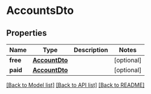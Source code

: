 # AccountsDto

## Properties
Name | Type | Description | Notes
------------ | ------------- | ------------- | -------------
**free** | [**AccountDto**](AccountDto.md) |  | [optional] 
**paid** | [**AccountDto**](AccountDto.md) |  | [optional] 

[[Back to Model list]](../README.md#documentation-for-models) [[Back to API list]](../README.md#documentation-for-api-endpoints) [[Back to README]](../README.md)


